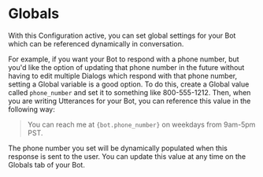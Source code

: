 # Globals

With this Configuration active, you can set global settings for your Bot which can be referenced dynamically in conversation.

For example, if you want your Bot to respond with a phone number, but you'd like the option of updating that phone number in the future without having to edit multiple Dialogs which respond with that phone number, setting a Global variable is a good option.  To do this, create a Global value called `phone_number` and set it to something like 800-555-1212.  Then, when you are writing Utterances for your Bot, you can reference this value in the following way:

> You can reach me at `{bot.phone_number}` on weekdays from 9am-5pm PST.

The phone number you set will be dynamically populated when this response is sent to the user.  You can update this value at any time on the Globals tab of your Bot.

